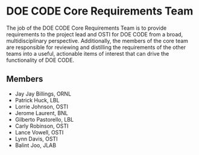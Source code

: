 # DOE CODE Core Requirements Team
The job of the DOE CODE Core Requirements Team is to provide requirements to the project lead and OSTI for DOE CODE from a broad, multidisciplinary perspective. Additionally, the members of the core team are responsible for reviewing and distilling the requirements of the other teams into a useful, actionable items of interest that can drive the functionality of DOE CODE.

## Members
- Jay Jay Billings, ORNL
- Patrick Huck, LBL
- Lorrie Johnson, OSTI
- Jerome Laurent, BNL
- Gilberto Pastorello, LBL
- Carly Robinson, OSTI
- Lance Vowell, OSTI
- Lynn Davis, OSTI
- Balint Joo, JLAB


